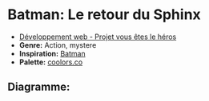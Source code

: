 # Batman: Le retour du Sphinx

* [Développement web - Projet vous êtes le héros](https://smnarnold.com/projets/vous-etes-le-heros)
* **Genre:** Action, mystere
* **Inspiration:** [Batman](https://www.dc.com/characters/batman)
* **Palette:** [coolors.co](https://coolors.co/679bf1-8ab9f1-ffc40a-f8de7e-2f2e2c-050505)

## Diagramme:
